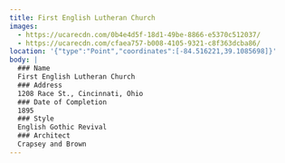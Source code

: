 ```yaml
---
title: First English Lutheran Church
images:
  - https://ucarecdn.com/0b4e4d5f-18d1-49be-8866-e5370c512037/
  - https://ucarecdn.com/cfaea757-b008-4105-9321-c8f363dcba86/
location: '{"type":"Point","coordinates":[-84.516221,39.1085698]}'
body: |
  ### Name
  First English Lutheran Church
  ### Address
  1208 Race St., Cincinnati, Ohio
  ### Date of Completion
  1895
  ### Style
  English Gothic Revival
  ### Architect
  Crapsey and Brown
---
```


